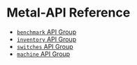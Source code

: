 # Metal-API Reference

* [`benchmark` API Group](benchmark.md)
* [`inventory` API Group](inventory.md)
* [`switches` API Group](switches.md)
* [`machine` API Group](machine.md)
